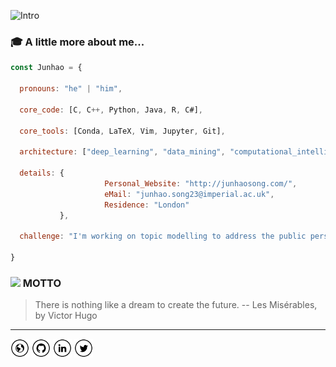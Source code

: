 ![Intro](https://github.com/Rqcker/Rqcker/blob/master/assets/myProffile.gif)

### :mortar_board: A little more about me...  

```javascript
const Junhao = {
  
  pronouns: "he" | "him",
  
  core_code: [C, C++, Python, Java, R, C#],
  
  core_tools: [Conda, LaTeX, Vim, Jupyter, Git],
  
  architecture: ["deep_learning", "data_mining", "computational_intelligence"],
  
  details: {
                     Personal_Website: "http://junhaosong.com/",
                     eMail: "junhao.song23@imperial.ac.uk",
                     Residence: "London"
           },
  
  challenge: "I'm working on topic modelling to address the public perspective in the circular economy."

}
```

### <img src="https://media.giphy.com/media/WUlplcMpOCEmTGBtBW/giphy.gif" width="30"> MOTTO 

> There is nothing like a dream to create the future.  -- Les Misérables, by Victor Hugo

-----------------------------------------------------------------------------------------------------------------------------------

<a href="https://junhaosong.com" target="_blank"><img src="https://github.com/Rqcker/Rqcker/blob/master/assets/www.png" alt="Website" width="30"></a>
<a href="https://github.com/Rqcker" target="_blank"><img src="https://github.com/Rqcker/Rqcker/blob/master/assets/git.png" alt="GitHub" width="30"></a>
<a href="https://www.linkedin.com/in/junhaosong/?locale=en_US" target="_blank"><img src="https://github.com/Rqcker/Rqcker/blob/master/assets/in.png" alt="LinkedIn" width="30"></a>
<a href="https://twitter.com/JunhaoSong1" target="_blank"><img src="https://github.com/Rqcker/Rqcker/blob/master/assets/tw.png" alt="Twitter" width="30"></a>
